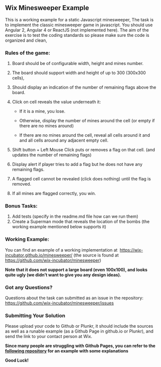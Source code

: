 ## Wix Minesweeper Example
This is a working example for a static Javascript minesweeper,
The task is to implement the classic minesweeper game in javascript.
You should use Angular 2, Angular 4 or ReactJS (not implemented here).
The aim of the exercise is to test the coding standards so please make sure the code is organized and clean,

### Rules of the game:
1.	Board should be of configurable width, height and mines number.
2.	The board should support width and height of up to 300 (300x300 cells),
3.	Should display an indication of the number of remaining flags above the board.
4.	Click on cell reveals the value underneath it:

    * If it is a mine, you lose.

    * Otherwise, display the number of mines around the cell (or empty if there are no mines around)

    * If there are no mines around the cell, reveal all cells around it and and all cells around any adjacent empty cell.
5.	Shift button + Left Mouse Click puts or removes a flag on that cell. (and updates the number of remaining flags)
6.	Display alert if player tries to add a flag but he does not have any remaining flags.
7.	A flagged cell cannot be revealed (click does nothing) until the flag is removed.
8.	If all mines are flagged correctly, you win.

### Bonus Tasks: 
1.	Add tests (specify in the readme.md file how can we run them)
2.	Create a Superman mode that reveals the location of the bombs (the working example mentioned below supports it)

### Working Example:
You can find an example of a working implementation at  https://wix-incubator.github.io/minesweeper/ (the source is found at https://github.com/wix-incubator/minesweeper)

**Note that it does not support a large board (even 100x100), and looks quite ugly (we didn’t want to give you any design ideas).**

### Got any Questions?
Questions about the task can submitted as an issue in the repository: https://github.com/wix-incubator/minesweeper/issues 

### Submitting Your Solution
Please upload your code to Github or Plunkr, it should include the sources as well as a runable example (as a Github Page in github.io or Plunkr), and send the link to your contact person at Wix.

**Since many people are struggling with Github Pages, you can refer to the [following repository](https://github.com/carmelc/angular-cli-example) for an example with some explanations**

**Good Luck!**

